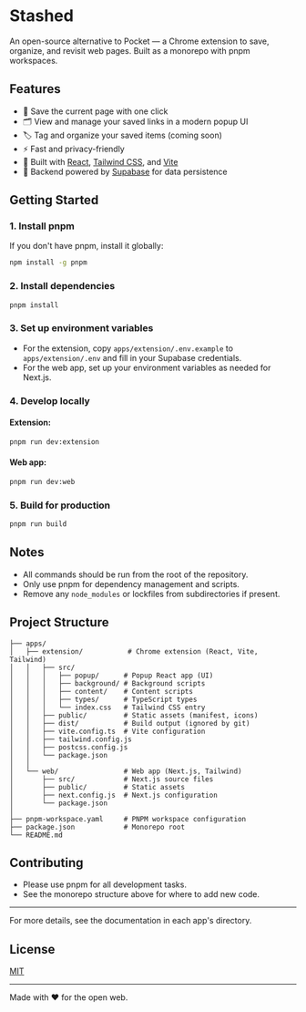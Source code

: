 # Stashed

An open-source alternative to Pocket — a Chrome extension to save, organize, and revisit web pages. Built as a monorepo with pnpm workspaces.

## Features

- 📌 Save the current page with one click
- 🗂️ View and manage your saved links in a modern popup UI
- 🏷️ Tag and organize your saved items (coming soon)
- ⚡ Fast and privacy-friendly
- 🧩 Built with [React](https://react.dev/), [Tailwind CSS](https://tailwindcss.com/), and [Vite](https://vitejs.dev/)
- 🔐 Backend powered by [Supabase](https://supabase.com/) for data persistence

## Getting Started

### 1. Install pnpm
If you don't have pnpm, install it globally:
```bash
npm install -g pnpm
```

### 2. Install dependencies
```bash
pnpm install
```

### 3. Set up environment variables
- For the extension, copy `apps/extension/.env.example` to `apps/extension/.env` and fill in your Supabase credentials.
- For the web app, set up your environment variables as needed for Next.js.

### 4. Develop locally
#### Extension:
```bash
pnpm run dev:extension
```
#### Web app:
```bash
pnpm run dev:web
```

### 5. Build for production
```bash
pnpm run build
```

## Notes
- All commands should be run from the root of the repository.
- Only use pnpm for dependency management and scripts.
- Remove any `node_modules` or lockfiles from subdirectories if present.

## Project Structure

```
├── apps/
│   ├── extension/           # Chrome extension (React, Vite, Tailwind)
│   │   ├── src/
│   │   │   ├── popup/      # Popup React app (UI)
│   │   │   ├── background/ # Background scripts
│   │   │   ├── content/    # Content scripts
│   │   │   ├── types/      # TypeScript types
│   │   │   └── index.css   # Tailwind CSS entry
│   │   ├── public/         # Static assets (manifest, icons)
│   │   ├── dist/           # Build output (ignored by git)
│   │   ├── vite.config.ts  # Vite configuration
│   │   ├── tailwind.config.js
│   │   ├── postcss.config.js
│   │   └── package.json
│   │
│   └── web/                # Web app (Next.js, Tailwind)
│       ├── src/            # Next.js source files
│       ├── public/         # Static assets
│       ├── next.config.js  # Next.js configuration
│       └── package.json
│
├── pnpm-workspace.yaml     # PNPM workspace configuration
├── package.json            # Monorepo root
└── README.md
```

## Contributing

- Please use pnpm for all development tasks.
- See the monorepo structure above for where to add new code.

---

For more details, see the documentation in each app's directory.

## License

[MIT](LICENSE)

---

Made with ❤️ for the open web. 